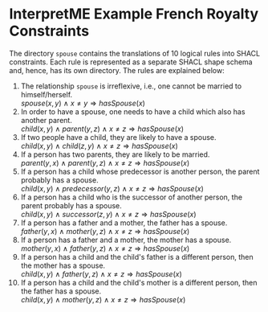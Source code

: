 # InterpretME Example French Royalty Constraints

The directory `spouse` contains the translations of 10 logical rules into SHACL constraints.
Each rule is represented as a separate SHACL shape schema and, hence, has its own directory.
The rules are explained below:

 1. The relationship `spouse` is irreflexive, i.e., one cannot be married to himself/herself.<br>$spouse(x, y)\ \land\ x \neq y \Rightarrow hasSpouse(x)$ 
 2. In order to have a spouse, one needs to have a child which also has another parent.<br>$child(x, y)\ \land\ parent(y, z)\ \land\ x \neq z \Rightarrow hasSpouse(x)$
 3. If two people have a child, they are likely to have a spouse.<br>$child(x, y)\ \land\ child(z, y)\ \land\ x \neq z \Rightarrow hasSpouse(x)$
 4. If a person has two parents, they are likely to be married.<br>$parent(y, x)\ \land\ parent(y, z)\ \land\ x \neq z \Rightarrow hasSpouse(x)$
 5. If a person has a child whose predecessor is another person, the parent probably has a spouse.<br>$child(x, y)\ \land\ predecessor(y, z)\ \land\ x \neq z \Rightarrow hasSpouse(x)$
 6. If a person has a child who is the successor of another person, the parent probably has a spouse.<br>$child(x, y)\ \land\ successor(z, y)\ \land\ x \neq z \Rightarrow hasSpouse(x)$
 7. If a person has a father and a mother, the father has a spouse.<br>$father(y, x)\ \land\ mother(y, z)\ \land\ x \neq z \Rightarrow hasSpouse(x)$
 8. If a person has a father and a mother, the mother has a spouse.<br>$mother(y, x)\ \land\ father(y, z)\ \land\ x \neq z \Rightarrow hasSpouse(x)$
 9. If a person has a child and the child's father is a different person, then the mother has a spouse.<br>$child(x, y)\ \land\ father(y, z)\ \land\ x \neq z \Rightarrow hasSpouse(x)$
10. If a person has a child and the child's mother is a different person, then the father has a spouse.<br>$child(x, y)\ \land\ mother(y, z)\ \land\ x \neq z \Rightarrow hasSpouse(x)$
